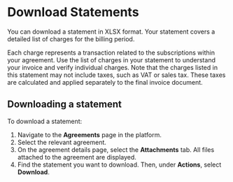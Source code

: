# Download Statements

You can download a statement in XLSX format. Your statement covers a detailed list of charges for the billing period.&#x20;

Each charge represents a transaction related to the subscriptions within your agreement. Use the list of charges in your statement to understand your invoice and verify individual charges. Note that the charges listed in this statement may not include taxes, such as VAT or sales tax. These taxes are calculated and applied separately to the final invoice document.

## Downloading a statement

To download a statement:

1. Navigate to the **Agreements** page in the platform.
2. Select the relevant agreement.&#x20;
3. On the agreement details page, select the **Attachments** tab. All files attached to the agreement are displayed.
4. Find the statement you want to download. Then, under **Actions**, select **Download**.&#x20;
